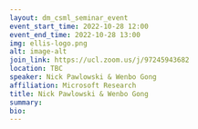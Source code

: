 ```yaml
---
layout: dm_csml_seminar_event
event_start_time: 2022-10-28 12:00
event_end_time: 2022-10-28 13:00
img: ellis-logo.png
alt: image-alt
join_link: https://ucl.zoom.us/j/97245943682
location: TBC
speaker: Nick Pawlowski & Wenbo Gong
affiliation: Microsoft Research
title: Nick Pawlowski & Wenbo Gong
summary: 
bio: 
---
```

